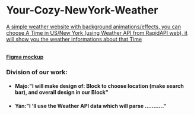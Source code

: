 # Your-Cozy-NewYork-Weather

<p><u> A simple weather website with background animations/effects, you can choose A Time in US/New York (using Weather API from RapidAPI web), it will show you the weather informations about that Time </u></p>
<br/>
<a href="https://www.figma.com/file/UspwXFmr15akQ2tFMfpSGy/Untitled?node-id=0%3A1"><b>Figma mockup</B></a>
<h3>Division of our work:</h3>
<ul>
  <li><h4>Majo:"I will make design of:  Block to choose location (make search bar), and overall design in our Block"</h4></li>
  <li><h4>Yán:"I ’ll use the Weather API data which will parse ..........." </h4></li>
</ul>
